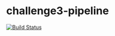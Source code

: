 # challenge3-pipeline

[![Build Status](https://1a13-49-37-72-162.in.ngrok.io/buildStatus/icon?job=challenge3-pipeline)](http://localhost:8080/job/challenge3-pipeline/)
